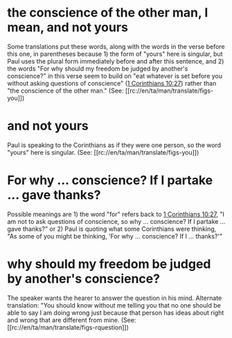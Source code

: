 # the conscience of the other man, I mean, and not yours

Some translations put these words, along with the words in the verse before this one, in parentheses because 1) the form of "yours" here is singular, but Paul uses the plural form immediately before and after this sentence, and 2) the words "For why should my freedom be judged by another's conscience?" in this verse seem to build on "eat whatever is set before you without asking questions of conscience" ([1 Corinthians 10:27](../10/27.md)) rather than "the conscience of the other man." (See: [[rc://en/ta/man/translate/figs-you]])

# and not yours

Paul is speaking to the Corinthians as if they were one person, so the word "yours" here is singular. (See: [[rc://en/ta/man/translate/figs-you]])

# For why ... conscience? If I partake ... gave thanks?

Possible meanings are 1) the word "for" refers back to [1 Corinthians 10:27](../10/27.md), "I am not to ask questions of conscience, so why ... conscience? If I partake ... gave thanks?" or 2) Paul is quoting what some Corinthians were thinking, "As some of you might be thinking, 'For why ... conscience? If I ... thanks?'"

# why should my freedom be judged by another's conscience?

The speaker wants the hearer to answer the question in his mind. Alternate translation: "You should know without me telling you that no one should be able to say I am doing wrong just because that person has ideas about right and wrong that are different from mine. (See: [[rc://en/ta/man/translate/figs-rquestion]])

